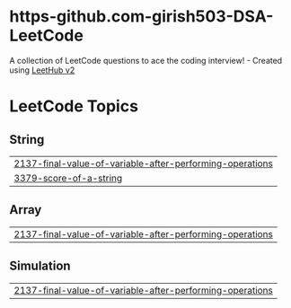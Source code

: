 # https-github.com-girish503-DSA-LeetCode
A collection of LeetCode questions to ace the coding interview! - Created using [LeetHub v2](https://github.com/arunbhardwaj/LeetHub-2.0)

<!---LeetCode Topics Start-->
# LeetCode Topics
## String
|  |
| ------- |
| [2137-final-value-of-variable-after-performing-operations](https://github.com/girish503/https-github.com-girish503-DSA-LeetCode/tree/master/2137-final-value-of-variable-after-performing-operations) |
| [3379-score-of-a-string](https://github.com/girish503/https-github.com-girish503-DSA-LeetCode/tree/master/3379-score-of-a-string) |
## Array
|  |
| ------- |
| [2137-final-value-of-variable-after-performing-operations](https://github.com/girish503/https-github.com-girish503-DSA-LeetCode/tree/master/2137-final-value-of-variable-after-performing-operations) |
## Simulation
|  |
| ------- |
| [2137-final-value-of-variable-after-performing-operations](https://github.com/girish503/https-github.com-girish503-DSA-LeetCode/tree/master/2137-final-value-of-variable-after-performing-operations) |
<!---LeetCode Topics End-->